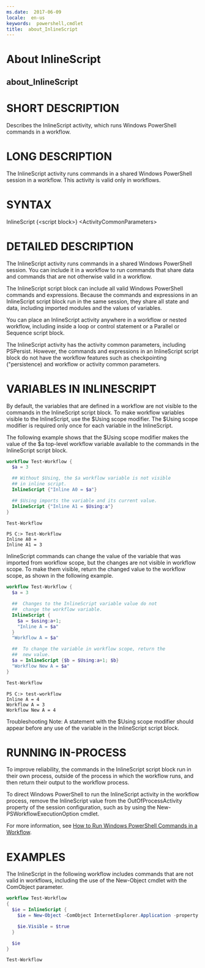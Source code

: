 ```yaml
---
ms.date:  2017-06-09
locale:  en-us
keywords:  powershell,cmdlet
title:  about_InlineScript
---
```


# About InlineScript
## about_InlineScript


# SHORT DESCRIPTION

Describes the InlineScript activity, which runs Windows
PowerShell commands in a workflow.

# LONG DESCRIPTION

The InlineScript activity runs commands in a shared
Windows PowerShell session in a workflow. This activity
is valid only in workflows.

# SYNTAX

InlineScript {\<script block\>} \<ActivityCommonParameters\>

# DETAILED DESCRIPTION

The InlineScript activity runs commands in a shared
Windows PowerShell session. You can include it in a
workflow to run commands that share data and commands
that are not otherwise valid in a workflow.

The InlineScript script block can include all valid
Windows PowerShell commands and expressions. Because the
commands and expressions in an InlineScript script block
run in the same session, they share all state and data,
including imported modules and the values of variables.

You can place an InlineScript activity anywhere in a workflow
or nested workflow, including inside a loop or control
statement or a Parallel or Sequence script block.

The InlineScript activity has the activity common parameters,
including PSPersist. However, the commands and expressions in
an InlineScript script block do not have the workflow features
such as checkpointing ("persistence) and workflow or activity
common parameters.

# VARIABLES IN INLINESCRIPT

By default, the variables that are defined in a workflow are
not visible to the commands in the InlineScript script block.
To make workflow variables visible to the InlineScript, use the
$Using scope modifier. The $Using scope modifier is required
only once for each variable in the InlineScript.

The following example shows that the $Using scope modifier
makes the value of the $a top-level workflow variable available
to the commands in the InlineScript script block.

```PowerShell
workflow Test-Workflow {
  $a = 3

  ## Without $Using, the $a workflow variable is not visible
  ## in inline script.
  InlineScript {"Inline A0 = $a"}

  ## $Using imports the variable and its current value.
  InlineScript {"Inline A1 = $Using:a"}
}

Test-Workflow
```

```output
PS C:> Test-Workflow
Inline A0 =
Inline A1 = 3
```

InlineScript commands can change the value of the variable
that was imported from workflow scope, but the changes are
not visible in workflow scope. To make them visible, return
the changed value to the workflow scope, as shown in the
following example.

```PowerShell
workflow Test-Workflow {
  $a = 3

  ##  Changes to the InlineScript variable value do not
  ##  change the workflow variable.
  InlineScript {
    $a = $using:a+1; 
    "Inline A = $a"
  }
  "Workflow A = $a"

  ##  To change the variable in workflow scope, return the
  ##  new value.
  $a = InlineScript {$b = $Using:a+1; $b}
  "Workflow New A = $a"
}

Test-Workflow
```

```output
PS C:> test-workflow
Inline A = 4
Workflow A = 3
Workflow New A = 4
```

Troubleshooting Note:  A statement with the $Using scope modifier
should appear before any use of the variable in the InlineScript
script block.

# RUNNING IN-PROCESS

To improve reliability, the commands in the InlineScript script
block run in their own process, outside of the  process in which
the workflow runs, and then return their output to the workflow
process.

To direct Windows PowerShell to run the InlineScript activity in
the workflow process, remove the InlineScript value from the
OutOfProcessActivity property of the session configuration,
such as by using the New-PSWorkflowExecutionOption cmdlet.

For more information, see [How to Run Windows PowerShell Commands
in a Workflow](http://go.microsoft.com/fwlink/?LinkId=261983).

# EXAMPLES

The InlineScript in the following workflow includes commands
that are not valid in workflows, including the use of the
New-Object cmdlet with the ComObject parameter.

```PowerShell
workflow Test-Workflow
{
  $ie = InlineScript {
    $ie = New-Object -ComObject InternetExplorer.Application -property @{navigate2="www.microsoft.com"}

    $ie.Visible = $true
  }

  $ie
}

Test-Workflow
```


